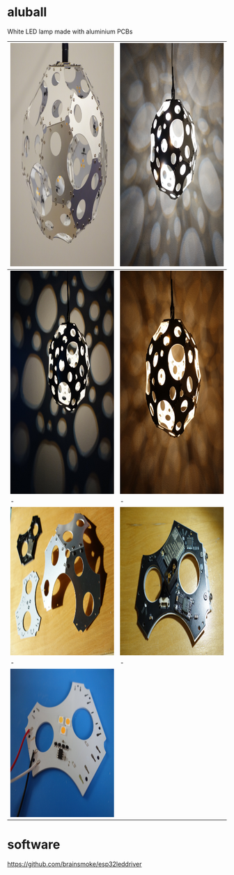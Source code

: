 # aluball

White LED lamp made with aluminium PCBs

| <img src="img/lamp.jpg" width="512" height="512">   | <img src="img/multiple.jpg" width="512" height="512"> |
|-|-|
| <img src="img/single.jpg" width="512" height="512"> | <img src="img/warm.jpg" width="512" height="512">     |
|-|-|
| <img src="img/dihedral.jpg" width="513" height="340"> |<img src="img/driver.jpg" width="513" height="340">  |
|-|-|
| <img src="img/facet.jpg" width="513" height="340"> | |

# software

https://github.com/brainsmoke/esp32leddriver


